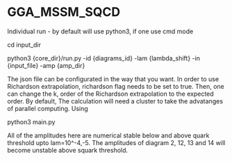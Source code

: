 # GGA_MSSM_SQCD
Individual run - by default will use python3, if one use cmd mode 

cd input_dir

python3 {core_dir}/run.py -id {diagrams_id} -lam {lambda_shift} -in {input_file} -amp {amp_dir}

The json file can be configurated in the way that you want. In order to use Richardson extrapolation, richardson flag needs to be set to true. Then, one can change the k, order of the Richardson extrapolation to the expected order. By default, The calculation will need a cluster to take the advatanges of parallel computing. Using 

python3 main.py

All of the amplitudes here are numerical stable below and above quark threshold upto lam=10^-4,-5. The amplitudes of diagram 2, 12, 13 and 14 will become unstable above squark threshold. 
